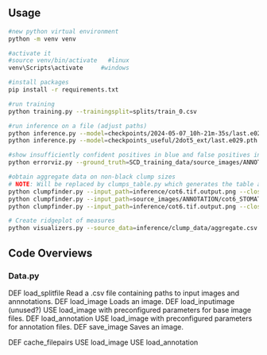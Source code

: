 

## Usage

```bash
#new python virtual environment
python -m venv venv

#activate it
#source venv/bin/activate   #linux
venv\Scripts\activate     #windows

#install packages
pip install -r requirements.txt

#run training 
python training.py --trainingsplit=splits/train_0.csv

#run inference on a file (adjust paths)
python inference.py --model=checkpoints/2024-05-07_10h-21m-35s/last.e029.pth --input=SCD_training_data/source_images/BASE/cot6.tif
python inference.py --model=checkpoints_useful/2dot5_ext/last.e029.pth --input=SCD_training_data/source_images/BASE/cot6.tif

#show insufficiently confident positives in blue and false positives in orange
python errorviz.py --ground_truth=SCD_training_data/source_images/ANNOTATION/cot6_STOMATA_MASKS.tiff  --model_predict=inference/cot6.tif.output.png --show=1

#obtain aggregate data on non-black clump sizes
# NOTE: Will be replaced by clumps_table.py which generates the table and a separate library of helper functions to generate the figures.
python clumpfinder.py --input_path=inference/cot6.tif.output.png --closing_threshold=80 --opening_threshold=120 --scatter_plot=1 --area_histogram=1
python clumpfinder.py --input_path=source_images/ANNOTATION/cot6_STOMATA_MASKS.tif --closing_threshold=80 --opening_threshold=120 --scatter_plot=1 --area_histogram=1
python clumpfinder.py --input_path=inference/cot6.tif.output.png --closing_threshold=80 --opening_threshold=120 --properties="label,area,axis_major_length,axis_minor_length,centroid,eccentricity,extent,bbox"

# Create ridgeplot of measures
python visualizers.py --source_data=inference/clump_data/aggregate.csv --ridgeplots="area,axis_major_length,axis_minor_length,eccentricity,extent"
```


## Code Overviews

### Data.py
DEF load_splitfile
    Read a .csv file containing paths to input images and annnotations.
DEF load_image
    Loads an image.
DEF load_inputimage (unused?)
    USE load_image with preconfigured parameters for base image files.
DEF load_annotation
    USE load_image with preconfigured parameters for annotation files.
DEF save_image
    Saves an image.

DEF cache_filepairs
    USE load_image
    USE load_annotation
